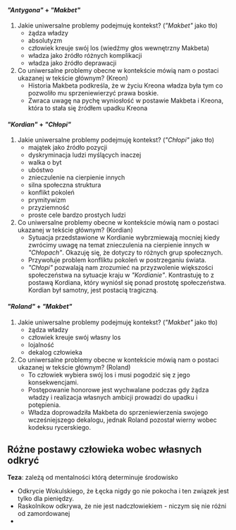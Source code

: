  

#### *"Antygona"* + *"Makbet"*
1. Jakie uniwersalne problemy podejmuję kontekst? (*"Makbet"* jako tło)
	- żądza władzy
	- absolutyzm
	- człowiek kreuje swój los (wiedźmy głos wewnętrzny Makbeta)
	- władza jako źródło różnych komplikacji
	- władza jako źródło deprawacji
2. Co uniwersalne problemy obecne w kontekście mówią nam o postaci ukazanej w tekście głównym? (Kreon)
	- Historia Makbeta podkreśla, że w życiu Kreona władza była tym co pozwoliło mu sprzeniewierzyć prawa boskie.
	- Zwraca uwagę na pychę wyniosłość w postawie Makbeta i Kreona, która to stała się źródłem upadku Kreona
	
#### *"Kordian"* + *"Chłopi"*
1. Jakie uniwersalne problemy podejmuję kontekst? (*"Chłopi"* jako tło)
	- majątek jako źródło pozycji
	- dyskryminacja ludzi myślących inaczej
	- walka o byt
	- ubóstwo
	- znieczulenie na cierpienie innych
	- silna społeczna struktura
	- konflikt pokoleń
	- prymitywizm
	- przyziemność
	- proste cele bardzo prostych ludzi
1. Co uniwersalne problemy obecne w kontekście mówią nam o postaci ukazanej w tekście głównym? (Kordian)
	- Sytuacja przedstawione w Kordianie wybrzmiewają mocniej kiedy zwrócimy uwagę na temat znieczulenia na cierpienie innych w *"Chłopach"*. Okazuję się, że dotyczy to różnych grup społecznych.
	- Przywołuje problem konfliktu pokoleń w postrzeganiu świata.
	- *"Chłopi"* pozwalają nam zrozumieć na przyzwolenie większości społeczeństwa na sytuacje kraju w *"Kordianie"*. Kontrastuję to z postawą Kordiana, który wyniósł się ponad prostotę społeczeństwa. Kordian był samotny, jest postacią tragiczną.  
#### *"Roland"* + *"Makbet"*

1. Jakie uniwersalne problemy podejmuję kontekst? (*"Makbet"* jako tło)
	- żądza władzy
	- człowiek kreuje swój własny los
	- lojalność
	- dekalog człowieka
2. Co uniwersalne problemy obecne w kontekście mówią nam o postaci ukazanej w tekście głównym? (Roland)
	- To człowiek wybiera swój los i musi pogodzić się z jego konsekwencjami.
	- Postępowanie honorowe jest wychwalane podczas gdy żądza władzy i realizacja własnych ambicji prowadzi do upadku i potępienia.
	- Władza doprowadziła Makbeta do sprzeniewierzenia swojego wcześniejszego dekalogu, jednak Roland pozostał wierny wobec kodeksu rycerskiego.

## Różne postawy człowieka wobec własnych odkryć
**Teza**: zależą od mentalności którą determinuje środowisko
- Odkrycie Wokulskiego, że Łęcka nigdy go nie pokocha i ten związek jest tylko dla pieniędzy.
- Raskolnikow odkrywa, że nie jest nadczłowiekiem - niczym się nie różni od zamordowanej
- 